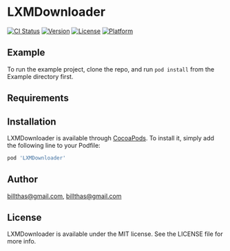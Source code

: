 # LXMDownloader

[![CI Status](https://img.shields.io/travis/billthas@gmail.com/LXMDownloader.svg?style=flat)](https://travis-ci.org/billthas@gmail.com/LXMDownloader)
[![Version](https://img.shields.io/cocoapods/v/LXMDownloader.svg?style=flat)](https://cocoapods.org/pods/LXMDownloader)
[![License](https://img.shields.io/cocoapods/l/LXMDownloader.svg?style=flat)](https://cocoapods.org/pods/LXMDownloader)
[![Platform](https://img.shields.io/cocoapods/p/LXMDownloader.svg?style=flat)](https://cocoapods.org/pods/LXMDownloader)

## Example

To run the example project, clone the repo, and run `pod install` from the Example directory first.

## Requirements

## Installation

LXMDownloader is available through [CocoaPods](https://cocoapods.org). To install
it, simply add the following line to your Podfile:

```ruby
pod 'LXMDownloader'
```

## Author

billthas@gmail.com, billthas@gmail.com

## License

LXMDownloader is available under the MIT license. See the LICENSE file for more info.
